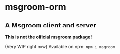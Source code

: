 # msgroom-orm

## A Msgroom client and server

**This is __not__ the official msgroom package!**

(Very WIP right now)
Available on npm: `npm i msgroom`
